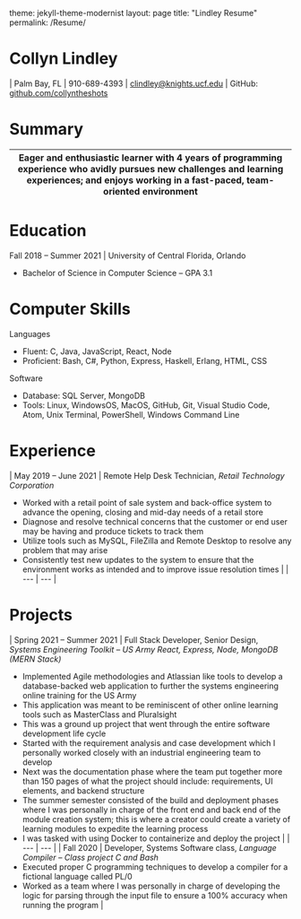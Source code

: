 theme: jekyll-theme-modernist
layout: page
title: "Lindley Resume"
permalink: /Resume/


#
# Collyn Lindley

| Palm Bay, FL | 910-689-4393 | clindley@knights.ucf.edu | GitHub: [github.com/collyntheshots](https://github.com/collyntheshots)


# Summary

| Eager and enthusiastic learner with 4 years of programming experience who avidly pursues new challenges and learning experiences; and enjoys working in a fast-paced, team-oriented environment |
| --- |

# Education
 Fall 2018 – Summer 2021 | University of Central Florida, Orlando
- Bachelor of Science in Computer Science – GPA 3.1

# Computer Skills

Languages
- Fluent: C, Java, JavaScript, React, Node
- Proficient: Bash, C#, Python, Express, Haskell, Erlang, HTML, CSS

Software
- Database: SQL Server, MongoDB
- Tools: Linux, WindowsOS, MacOS, GitHub, Git, Visual Studio Code, Atom, Unix Terminal, PowerShell, Windows Command Line

# Experience

| May 2019 – June 2021 | Remote Help Desk Technician, _Retail Technology Corporation_
- Worked with a retail point of sale system and back-office system to advance the opening, closing and mid-day needs of a retail store
- Diagnose and resolve technical concerns that the customer or end user may be having and produce tickets to track them
- Utilize tools such as MySQL, FileZilla and Remote Desktop to resolve any problem that may arise
- Consistently test new updates to the system to ensure that the environment works as intended
 and to improve issue resolution times
 |
| --- | --- |

# Projects

| Spring 2021 – Summer 2021 | Full Stack Developer, Senior Design, _Systems Engineering Toolkit – US Army
 React, Express, Node, MongoDB (MERN Stack)_
- Implemented Agile methodologies and Atlassian like tools to develop a database-backed web application to further the systems engineering online training for the US Army
- This application was meant to be reminiscent of other online learning tools such as MasterClass and Pluralsight
- This was a ground up project that went through the entire software development life cycle
- Started with the requirement analysis and case development which I personally worked closely with an industrial engineering team to develop
- Next was the documentation phase where the team put together more than 150 pages of what the project should include: requirements, UI elements, and backend structure
- The summer semester consisted of the build and deployment phases where I was personally in charge of the front end and back end of the module creation system; this is where a creator could create a variety of learning modules to expedite the learning process
- I was tasked with using Docker to containerize and deploy the project
 |
| --- | --- |
| Fall 2020 | Developer, Systems Software class, _Language Compiler – Class project
 C and Bash_
- Executed proper C programming techniques to develop a compiler for a fictional language called PL/0
- Worked as a team where I was personally in charge of developing the logic for parsing through the input file to ensure a 100% accuracy when running the program
 |
